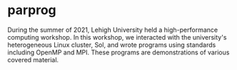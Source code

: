 # parprog

During the summer of 2021, Lehigh University held a high-performance computing workshop. In this workshop, we interacted with the university's heterogeneous Linux cluster, Sol, and wrote programs using standards including OpenMP and MPI. These programs are demonstrations of various covered material.
